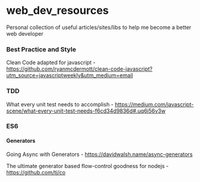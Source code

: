 # web_dev_resources
Personal collection of useful articles/sites/libs to help me become a better web developer

### Best Practice and Style
Clean Code adapted for javascript - https://github.com/ryanmcdermott/clean-code-javascript?utm_source=javascriptweekly&utm_medium=email

### TDD
What every unit test needs to accomplish - https://medium.com/javascript-scene/what-every-unit-test-needs-f6cd34d9836d#.uq6i56v3w

### ES6

#### Generators
Going Async with Generators - https://davidwalsh.name/async-generators

The ultimate generator based flow-control goodness for nodejs - https://github.com/tj/co
